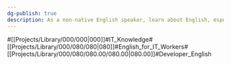 ```yaml
---
dg-publish: true
description: As a non-native English speaker, learn about English, especially IT English (verb agreement, prepositional omissions, etc.).
---
```

#[[Projects/Library/000/000\|000]]#IT_Knowledge#[[Projects/Library/000/080/080\|080]]#English_for_IT_Workers#[[Projects/Library/000/080/080.00/080.00\|080.00]]#Developer_English





